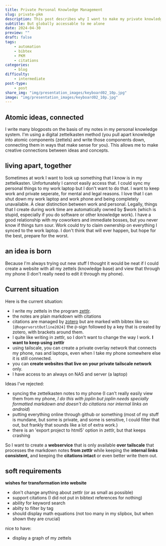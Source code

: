 ```yaml
---
title: Private Personal Knowledge Management
slug: private-pkm
description: This post describes why I want to make my private knowledge base available as a website to myself only and some general directions of the project
subtitle: But globally accessable to me alone
date: 2024-04-30
preview: ""
draft: false
tags:
    - automation
    - bibtex
    - PKM
    - citations
categories:
    - blog
difficulty:
    - intermediate
post-type:
    - post
share_img: "img/presentation_images/keyboard02_10p.jpg"
image: "img/presentation_images/keyboard02_10p.jpg"
---
```


## Atomic ideas, connected
I write many blogposts on the basis of my notes in my personal knowledge system.  I'm using a digital zettelkasten method (you pull apart knowledge into atomic components (zettels) and write those components down, connecting them in ways that make sense for you). This allows me to make creative connections between ideas and concepts.

## living apart, together
Sometimes at work I want to look up something that I know is in my zettelkasten. Unfortunately I cannot easily access that. I could sync my personal things to my work laptop but I don't want to do that. I want to keep work and private seperate, for mental and legal reasons. I love that I can shut down my work laptop and work phone and being completely unavailable. A clear distinction between work and personal. Legally, things that I create during work time are automatically owned by $work (which is stupid, especially if you do software or other knowledge work). I have a good relationship with my coworkers and immediate bosses, but you never know if things turn sour. Work could try to claim ownership on everything I synced to the work laptop. I don't think that will ever happen, but hope for the best, prepare for the worst. 

## an idea is born
Because I'm always trying out new stuff I thought it would be neat if I could create a website with all my zettels (knowledge base) and view that through my phone (I don't really need to edit it through my phone).

## Current situation
Here is the current situation:

- I write my zettels in the program [zettlr](https://www.zettlr.com/).
- the notes are plain markdown with citations
- citations are managed by [zotero](https://www.zotero.org/) but are marked with bibtex like so: `[@hogervorstOutline2024]` the `@`-sign followed by a key that is created by zotero, with brackets around them. 
- I quite like writing in zettlr, so I don't want to  change the way I work. **I want to keep using zettlr**
- using tailscale, you can create a private overlay network that connects my phone, nas and laptops, even when I take my phone somewhere else it is still connected.
- you can **create websites that live on your private tailscale network** only.
- I have access to an always on NAS and server (a laptop)

Ideas I've rejected:

- syncing the zettelkasten notes to my phone (I can't really easily view them from my phone, _I do this with joplin but joplin needs specially formatted markdown and doesn't do citations nor internal links on android_)
- putting everything online through github or something (most of my stuff is mundane, but some is private, and some is sensitive, I could filter that out, but frankly that sounds like a lot of extra work.)
- there is an 'export project to html5' option in zettlr, but that keeps crashing

So I want to create a **webservice** that is only available **over tailscale** that processes the markdown notes **from zettlr** while keeping the i**nternal links consistent,** and keeping the **citations intact** or even better write them out.

## soft requirements
**wishes for transformation into website**
- don't change anything about zettlr (or as small as possible)
- support citations (I did not put in bibtext references for nothing)
- ability for keyword search
- abilty to filter by tag
- should display math equations (not too many in my slipbox, but when shown they are crucial)

nice to have:
- display a graph of my zettels